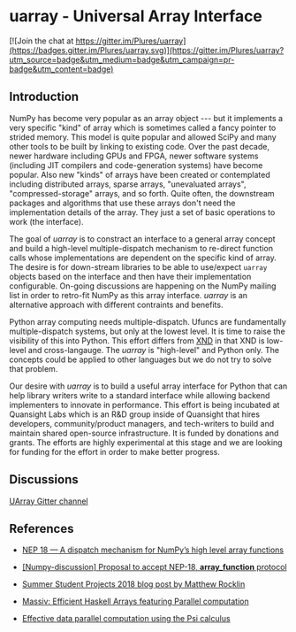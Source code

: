 # uarray - Universal Array Interface

[![Join the chat at https://gitter.im/Plures/uarray](https://badges.gitter.im/Plures/uarray.svg)](https://gitter.im/Plures/uarray?utm_source=badge&utm_medium=badge&utm_campaign=pr-badge&utm_content=badge)

## Introduction

NumPy has become very popular as an array object --- but it implements
a very specific "kind" of array which is sometimes called a fancy
pointer to strided memory. This model is quite popular and allowed
SciPy and many other tools to be built by linking to existing code.
Over the past decade, newer hardware including GPUs and FPGA, newer
software systems (including JIT compilers and code-generation systems)
have become popular.  Also new "kinds" of arrays have been created or
contemplated including distributed arrays, sparse arrays, "unevaluated
arrays", "compressed-storage" arrays, and so forth.  Quite often, the
downstream packages and algorithms that use these arrays don't need
the implementation details of the array.  They just a set of basic
operations to work (the interface).

The goal of *uarray* is to constract an interface to a general array
concept and build a high-level multiple-dispatch mechanism to
re-direct function calls whose implementations are dependent on the
specific kind of array.  The desire is for down-stream libraries to be
able to use/expect `uarray` objects based on the interface and then have
their implementation configurable.  On-going discussions are happening
on the NumPy mailing list in order to retro-fit NumPy as this array
interface.  *uarray* is an alternative approach with different
contraints and benefits.


Python array computing needs multiple-dispatch.  Ufuncs are
fundamentally multiple-dispatch systems, but only at the lowest level.
It is time to raise the visibility of this into Python.  This effort
differs from [XND](https://xnd.io/) in that XND is low-level and
cross-langauge.  The *uarray* is "high-level" and Python only.  The
concepts could be applied to other languages but we do not try to
solve that problem.

Our desire with *uarray* is to build a useful array interface for Python
that can help library writers write to a standard interface while
allowing backend implementers to innovate in performance.  This effort
is being incubated at Quansight Labs which is an R&D group inside of
Quansight that hires developers, community/product managers, and
tech-writers to build and maintain shared open-source infrastructure.
It is funded by donations and grants.  The efforts are highly
experimental at this stage and we are looking for funding for the
effort in order to make better progress.

## Discussions

[UArray Gitter channel](https://gitter.im/Plures/uarray)

## References

- [NEP 18 — A dispatch mechanism for NumPy’s high level array functions](http://www.numpy.org/neps/nep-0018-array-function-protocol.html)

- [[Numpy-discussion] Proposal to accept NEP-18, __array_function__ protocol](https://mail.python.org/pipermail/numpy-discussion/2018-August/078578.html)

- [Summer Student Projects 2018 blog post by Matthew Rocklin](http://matthewrocklin.com/blog/work/2018/03/20/summer-projects)

- [Massiv: Efficient Haskell Arrays featuring Parallel computation](https://github.com/lehins/massiv)

- [Effective data parallel computation using the Psi calculus](https://paperpile.com/app/p/ad22b033-10cc-0f45-8c1d-05014496baee) 

